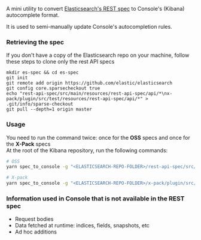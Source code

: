 A mini utility to convert [Elasticsearch's REST spec](https://github.com/elastic/elasticsearch/blob/master/rest-api-spec) to Console's (Kibana) autocomplete format.


It is used to semi-manually update Console's autocompletion rules.

### Retrieving the spec

If you don't have a copy of the Elasticsearch repo on your machine, follow these steps to clone only the rest API specs

```
mkdir es-spec && cd es-spec
git init
git remote add origin https://github.com/elastic/elasticsearch
git config core.sparsecheckout true
echo "rest-api-spec/src/main/resources/rest-api-spec/api/*\nx-pack/plugin/src/test/resources/rest-api-spec/api/*" > .git/info/sparse-checkout
git pull --depth=1 origin master
```

### Usage

You need to run the command twice: once for the **OSS** specs and once for the **X-Pack** specs  
At the root of the Kibana repository, run the following commands:

```sh
# OSS
yarn spec_to_console -g "<ELASTICSEARCH-REPO-FOLDER>/rest-api-spec/src/main/resources/rest-api-spec/api/*" -d "src/plugins/console/server/lib/spec_definitions/json"

# X-pack
yarn spec_to_console -g "<ELASTICSEARCH-REPO-FOLDER>/x-pack/plugin/src/test/resources/rest-api-spec/api/*" -d "x-pack/plugins/console_extensions/server/spec/generated"
```

### Information used in Console that is not available in the REST spec

* Request bodies
* Data fetched at runtime: indices, fields, snapshots, etc
* Ad hoc additions